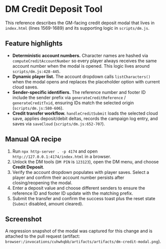 # DM Credit Deposit Tool

This reference describes the GM-facing credit deposit modal that lives in `index.html`
(lines 1569-1689) and its supporting logic in `scripts/dm.js`.

## Feature highlights

- **Deterministic account numbers.** Character names are hashed via
  `computeCreditAccountNumber` so every player always receives the same account
  number when the modal is opened. This logic lives around `scripts/dm.js:428-445`.
- **Dynamic player list.** The account dropdown calls `listCharacters()` when the
  modal opens and replaces the placeholder option with current cloud saves.
- **Sender-specific identifiers.** The reference number and footer ID include the
  sender prefix via `generateCreditReference` / `generateCreditTxid`, ensuring IDs
  match the selected origin (`scripts/dm.js:580-606`).
- **Credit transfer workflow.** `handleCreditSubmit` loads the selected cloud save,
  applies deposit/debit deltas, records the campaign log entry, and saves via
  `saveCloud` (`scripts/dm.js:652-707`).

## Manual QA recipe

1. Run `npx http-server . -p 4174` and open `http://127.0.0.1:4174/index.html` in a browser.
2. Unlock the DM tools (`DM PIN` is `123123`), open the DM menu, and choose
   **Credit Deposit**.
3. Verify the account dropdown populates with player saves. Select a player and confirm
   their account number persists after closing/reopening the modal.
4. Enter a deposit value and choose different senders to ensure the reference ID and footer ID
   update with the matching prefix.
5. Submit the transfer and confirm the success toast plus the reset state (`Submit` disabled,
   amount cleared).

## Screenshot

A regression snapshot of the modal was captured for this change and is attached to the pull
request (artifact: `browser:/invocations/cuhwhqbb/artifacts/artifacts/dm-credit-modal.png`).
